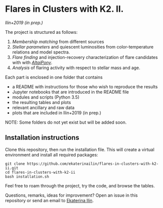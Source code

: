 # Flares in Clusters with K2. II. 
_Ilin+2019 (in prep.)_

The project is structured as follows:

1. *Membership matching* from different sources
2. *Stellar parameters* and quiescent luminosities from color-temperature relations and model spectra.
3. *Flare finding* and injection-recovery characterization of flare candidates with  with [*AltaiPony*](https://github.com/ekaterinailin/AltaiPony).
4. *Analysis* of flaring activity with respect to stellar mass and age.

Each part is enclosed in one folder that contains

- a README with instructions for those who wish to reproduce the results
- Jupyter notebooks that are introduced in the README file
- modules and scripts (Python 3.5)
- the resulting tables and plots
- relevant ancillary and raw data
- plots that are included in Ilin+2019 (in prep.)

NOTE: Some folders do not yet exist but will be added soon.

## Installation instructions

Clone this repository, then run the installation file. This will create a virtual environment and install all required packages:

```
git clone https://github.com/ekaterinailin/flares-in-clusters-with-k2-ii.git
cd flares-in-clusters-with-k2-ii
bash installation.sh
```

Feel free to roam through the project, try the code, and browse the tables.

Questions, remarks, ideas for improvement? Open an issue in this repository or send an email to [Ekaterina Ilin](eilin@aip.de).
